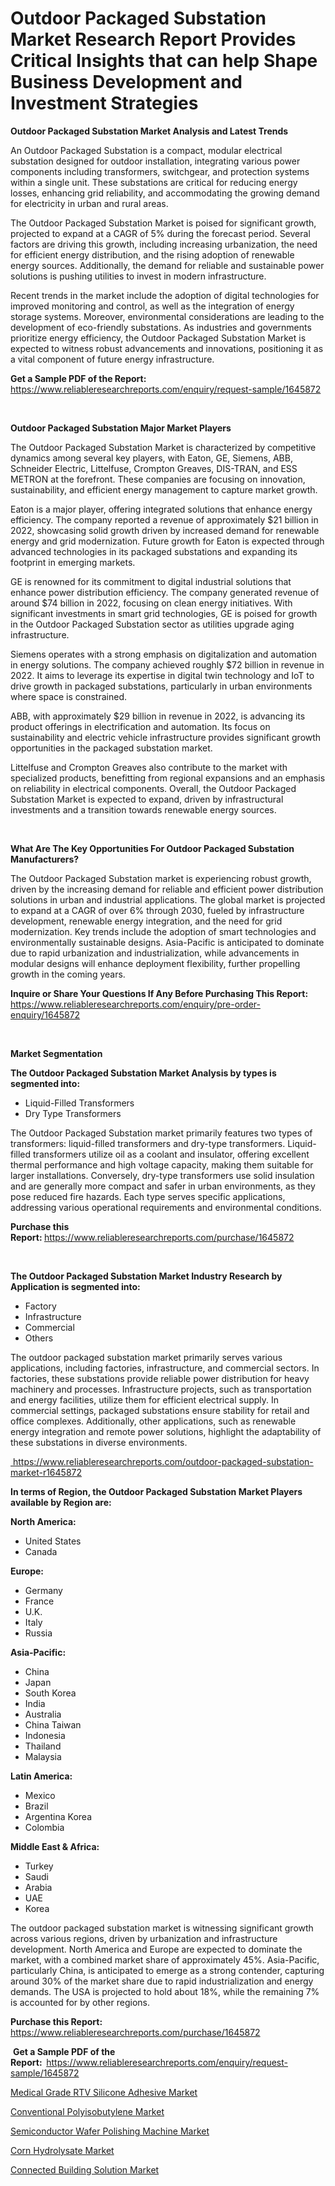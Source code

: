 <p><h1>Outdoor Packaged Substation Market Research Report Provides Critical Insights that can help Shape Business Development and Investment Strategies</h1></p><p><strong>Outdoor Packaged Substation Market Analysis and Latest Trends</strong></p>
<p><p>An Outdoor Packaged Substation is a compact, modular electrical substation designed for outdoor installation, integrating various power components including transformers, switchgear, and protection systems within a single unit. These substations are critical for reducing energy losses, enhancing grid reliability, and accommodating the growing demand for electricity in urban and rural areas.</p><p>The Outdoor Packaged Substation Market is poised for significant growth, projected to expand at a CAGR of 5% during the forecast period. Several factors are driving this growth, including increasing urbanization, the need for efficient energy distribution, and the rising adoption of renewable energy sources. Additionally, the demand for reliable and sustainable power solutions is pushing utilities to invest in modern infrastructure.</p><p>Recent trends in the market include the adoption of digital technologies for improved monitoring and control, as well as the integration of energy storage systems. Moreover, environmental considerations are leading to the development of eco-friendly substations. As industries and governments prioritize energy efficiency, the Outdoor Packaged Substation Market is expected to witness robust advancements and innovations, positioning it as a vital component of future energy infrastructure.</p></p>
<p><strong>Get a Sample PDF of the Report:&nbsp;</strong> <a href="https://www.reliableresearchreports.com/enquiry/request-sample/1645872?utm_campaign=16&utm_medium=2&utm_source=Github&utm_content=ia&utm_term=29032025&utm_id=outdoor-packaged-substation">https://www.reliableresearchreports.com/enquiry/request-sample/1645872</a></p>
<p>&nbsp;</p>
<p><strong>Outdoor Packaged Substation Major Market Players</strong></p>
<p><p>The Outdoor Packaged Substation Market is characterized by competitive dynamics among several key players, with Eaton, GE, Siemens, ABB, Schneider Electric, Littelfuse, Crompton Greaves, DIS-TRAN, and ESS METRON at the forefront. These companies are focusing on innovation, sustainability, and efficient energy management to capture market growth.</p><p>Eaton is a major player, offering integrated solutions that enhance energy efficiency. The company reported a revenue of approximately $21 billion in 2022, showcasing solid growth driven by increased demand for renewable energy and grid modernization. Future growth for Eaton is expected through advanced technologies in its packaged substations and expanding its footprint in emerging markets.</p><p>GE is renowned for its commitment to digital industrial solutions that enhance power distribution efficiency. The company generated revenue of around $74 billion in 2022, focusing on clean energy initiatives. With significant investments in smart grid technologies, GE is poised for growth in the Outdoor Packaged Substation sector as utilities upgrade aging infrastructure.</p><p>Siemens operates with a strong emphasis on digitalization and automation in energy solutions. The company achieved roughly $72 billion in revenue in 2022. It aims to leverage its expertise in digital twin technology and IoT to drive growth in packaged substations, particularly in urban environments where space is constrained.</p><p>ABB, with approximately $29 billion in revenue in 2022, is advancing its product offerings in electrification and automation. Its focus on sustainability and electric vehicle infrastructure provides significant growth opportunities in the packaged substation market.</p><p>Littelfuse and Crompton Greaves also contribute to the market with specialized products, benefitting from regional expansions and an emphasis on reliability in electrical components. Overall, the Outdoor Packaged Substation Market is expected to expand, driven by infrastructural investments and a transition towards renewable energy sources.</p></p>
<p>&nbsp;</p>
<p><strong>What Are The Key Opportunities For Outdoor Packaged Substation Manufacturers?</strong></p>
<p><p>The Outdoor Packaged Substation market is experiencing robust growth, driven by the increasing demand for reliable and efficient power distribution solutions in urban and industrial applications. The global market is projected to expand at a CAGR of over 6% through 2030, fueled by infrastructure development, renewable energy integration, and the need for grid modernization. Key trends include the adoption of smart technologies and environmentally sustainable designs. Asia-Pacific is anticipated to dominate due to rapid urbanization and industrialization, while advancements in modular designs will enhance deployment flexibility, further propelling growth in the coming years.</p></p>
<p><strong>Inquire or Share Your Questions If Any Before Purchasing This Report:</strong> <a href="https://www.reliableresearchreports.com/enquiry/pre-order-enquiry/1645872?utm_campaign=16&utm_medium=2&utm_source=Github&utm_content=ia&utm_term=29032025&utm_id=outdoor-packaged-substation">https://www.reliableresearchreports.com/enquiry/pre-order-enquiry/1645872</a></p>
<p>&nbsp;</p>
<p><strong>Market Segmentation</strong></p>
<p><strong>The Outdoor Packaged Substation Market Analysis by types is segmented into:</strong></p>
<p><ul><li>Liquid-Filled Transformers</li><li>Dry Type Transformers</li></ul></p>
<p><p>The Outdoor Packaged Substation market primarily features two types of transformers: liquid-filled transformers and dry-type transformers. Liquid-filled transformers utilize oil as a coolant and insulator, offering excellent thermal performance and high voltage capacity, making them suitable for larger installations. Conversely, dry-type transformers use solid insulation and are generally more compact and safer in urban environments, as they pose reduced fire hazards. Each type serves specific applications, addressing various operational requirements and environmental conditions.</p></p>
<p><strong>Purchase this Report:&nbsp;</strong><a href="https://www.reliableresearchreports.com/purchase/1645872?utm_campaign=16&utm_medium=2&utm_source=Github&utm_content=ia&utm_term=29032025&utm_id=outdoor-packaged-substation">https://www.reliableresearchreports.com/purchase/1645872</a></p>
<p>&nbsp;</p>
<p><strong>The Outdoor Packaged Substation Market Industry Research by Application is segmented into:</strong></p>
<p><ul><li>Factory</li><li>Infrastructure</li><li>Commercial</li><li>Others</li></ul></p>
<p><p>The outdoor packaged substation market primarily serves various applications, including factories, infrastructure, and commercial sectors. In factories, these substations provide reliable power distribution for heavy machinery and processes. Infrastructure projects, such as transportation and energy facilities, utilize them for efficient electrical supply. In commercial settings, packaged substations ensure stability for retail and office complexes. Additionally, other applications, such as renewable energy integration and remote power solutions, highlight the adaptability of these substations in diverse environments.</p></p>
<p><a href="https://www.reliableresearchreports.com/outdoor-packaged-substation-market-r1645872?utm_campaign=16&utm_medium=2&utm_source=Github&utm_content=ia&utm_term=29032025&utm_id=outdoor-packaged-substation">&nbsp;https://www.reliableresearchreports.com/outdoor-packaged-substation-market-r1645872</a></p>
<p><strong>In terms of Region, the Outdoor Packaged Substation Market Players available by Region are:</strong></p>
<p>
    <p> <strong> North America: </strong>
        <ul>
            <li>United States</li>
            <li>Canada</li>
        </ul>
        </p> 
    <p> <strong> Europe: </strong>
        <ul>
            <li>Germany</li>
            <li>France</li>
            <li>U.K.</li>
            <li>Italy</li>
            <li>Russia</li>
        </ul>
        </p> 
    <p> <strong> Asia-Pacific: </strong>
        <ul>
            <li>China</li>
            <li>Japan</li>
            <li>South Korea</li>
            <li>India</li>
            <li>Australia</li>
            <li>China Taiwan</li>
            <li>Indonesia</li>
            <li>Thailand</li>
            <li>Malaysia</li>
        </ul>
        </p> 
    <p> <strong> Latin America: </strong>
        <ul>
            <li>Mexico</li>
            <li>Brazil</li>
            <li>Argentina Korea</li>
            <li>Colombia</li>
        </ul>
        </p> 
    <p> <strong> Middle East & Africa: </strong>
        <ul>
            <li>Turkey</li>
            <li>Saudi</li>
            <li>Arabia</li>
            <li>UAE</li>
            <li>Korea</li>
        </ul>
    </p>
    </p>
<p><p>The outdoor packaged substation market is witnessing significant growth across various regions, driven by urbanization and infrastructure development. North America and Europe are expected to dominate the market, with a combined market share of approximately 45%. Asia-Pacific, particularly China, is anticipated to emerge as a strong contender, capturing around 30% of the market share due to rapid industrialization and energy demands. The USA is projected to hold about 18%, while the remaining 7% is accounted for by other regions.</p></p>
<p><strong>Purchase this Report: </strong><a href="https://www.reliableresearchreports.com/purchase/1645872?utm_campaign=16&utm_medium=2&utm_source=Github&utm_content=ia&utm_term=29032025&utm_id=outdoor-packaged-substation">https://www.reliableresearchreports.com/purchase/1645872</a></p>
<p>&nbsp;<strong>Get a Sample PDF of the Report:&nbsp;&nbsp;</strong><a href="https://www.reliableresearchreports.com/enquiry/request-sample/1645872?utm_campaign=16&utm_medium=2&utm_source=Github&utm_content=ia&utm_term=29032025&utm_id=outdoor-packaged-substation">https://www.reliableresearchreports.com/enquiry/request-sample/1645872</a></p>
<p><strong></strong></p>
<p><p><a href="https://github.com/lelkohydesyj/Market-Research-Report-List-1/blob/main/medical-grade-rtv-silicone-adhesive-market.md?utm_campaign=16&utm_medium=2&utm_source=Github&utm_content=ia&utm_term=29032025&utm_id=outdoor-packaged-substation">Medical Grade RTV Silicone Adhesive Market</a></p><p><a href="https://github.com/cezilfinerv9/Market-Research-Report-List-1/blob/main/conventional-polyisobutylene-market.md?utm_campaign=16&utm_medium=2&utm_source=Github&utm_content=ia&utm_term=29032025&utm_id=outdoor-packaged-substation">Conventional Polyisobutylene Market</a></p><p><a href="https://github.com/kumusdadlas/Market-Research-Report-List-1/blob/main/semiconductor-wafer-polishing-machine-market.md?utm_campaign=16&utm_medium=2&utm_source=Github&utm_content=ia&utm_term=29032025&utm_id=outdoor-packaged-substation">Semiconductor Wafer Polishing Machine Market</a></p><p><a href="https://github.com/thanenegenqa/Market-Research-Report-List-1/blob/main/corn-hydrolysate-market.md?utm_campaign=16&utm_medium=2&utm_source=Github&utm_content=ia&utm_term=29032025&utm_id=outdoor-packaged-substation">Corn Hydrolysate Market</a></p><p><a href="https://github.com/zineubgoldie/Market-Research-Report-List-1/blob/main/connected-building-solution-market.md?utm_campaign=16&utm_medium=2&utm_source=Github&utm_content=ia&utm_term=29032025&utm_id=outdoor-packaged-substation">Connected Building Solution Market</a></p></p>